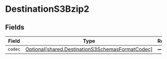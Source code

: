 # DestinationS3Bzip2


## Fields

| Field                                                                                                      | Type                                                                                                       | Required                                                                                                   | Description                                                                                                |
| ---------------------------------------------------------------------------------------------------------- | ---------------------------------------------------------------------------------------------------------- | ---------------------------------------------------------------------------------------------------------- | ---------------------------------------------------------------------------------------------------------- |
| `codec`                                                                                                    | [Optional[shared.DestinationS3SchemasFormatCodec]](../../models/shared/destinations3schemasformatcodec.md) | :heavy_minus_sign:                                                                                         | N/A                                                                                                        |